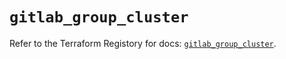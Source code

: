 # `gitlab_group_cluster`

Refer to the Terraform Registory for docs: [`gitlab_group_cluster`](https://www.terraform.io/docs/providers/gitlab/r/group_cluster).
